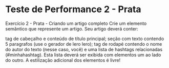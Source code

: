 # Teste de Performance 2 - Prata

Exercício 2 - Prata - Criando um artigo completo
Crie um elemento semântico que represente um artigo. Seu artigo deverá conter:

tag de cabeçalho e conteúdo de título principal;
seção com texto contendo 5 paragrafos (use o gerador de lero lero);
tag de rodapé contendo o nome do autor do texto (nesse caso, você) e uma lista de hashtags relacionadas (#minhahashtag). Esta lista deverá ser exibida com elementos um ao lado do outro.
A estilização adicional dos elementos é livre!
